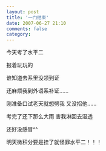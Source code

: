 ```yaml
---
layout: post
title: '一门结束'
date: 2007-06-27 21:10
comments: false
category: 
---
```

    

今天考了水平二

报着玩玩的

谁知道去系里没领到证

还麻烦我到外语系补证……

刚准备口试老天就想劈我 又没招他……

考完了还下那么大雨 害我淋回去湿透

还好没感冒^^

明天微积分要是挂了就怪罪水平二！！！
